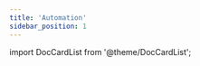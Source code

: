 ```yaml
---
title: 'Automation'
sidebar_position: 1
---
```


import DocCardList from '@theme/DocCardList';

<DocCardList />
